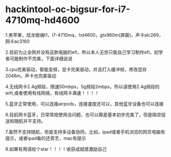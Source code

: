 # hackintool-oc-bigsur-for-i7-4710mq-hd4600
1.黑苹果，炫龙银魂t1，i7-4710mq，hd4600，gtx960m(屏蔽)，声卡alc269，网卡ac3160	



2.目前为止全网并没有这款电脑的efi，所以本人无奈只能自己学习制作efi，初学者可能制作不完美，下面详细说说



3.cpu完美驱动，智能变频，显卡完美驱动，并且打入缓冲帧，修改显存2048m，声卡也完美驱动



4.无线网卡2.4g频段，限速50mbps，5g频段2mbps，所以请使用2.4g频段的wifi,或者使用有线网络，有线网卡满速！！！！



5.蓝牙正常使用，可以连接airpods，连接速度还可以，其他蓝牙设备也可以连接



6.目前网卡蓝牙，日常常规使用没问题，也可以算是基本初步完美了，但是隔空投送和随航并不支持。



7.虽然不支持随航，但是支持多设备协同，比如，ipad或者手机浏览的网页电脑有提示，或者ipad看的还奇艺，mac有提示

8.如果有用请给个star！！！！收获成就感激励自己
